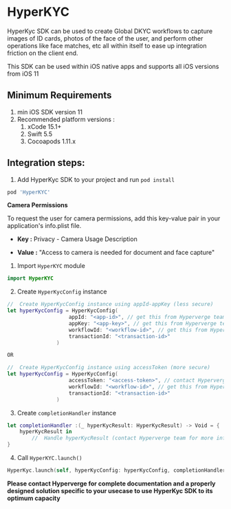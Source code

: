 # HyperKYC

HyperKyc SDK can be used to create Global DKYC workflows to capture images of ID cards, photos of the face of the user, and perform other operations like face matches, etc all within itself to ease up integration friction on the client end. 

This SDK can be used within iOS native apps and supports all iOS versions from iOS 11

## Minimum Requirements

1.  min iOS SDK version 11
2.  Recommended platform versions :
    1.  xCode 15.1+
    2.  Swift 5.5
    3.  Cocoapods 1.11.x

## Integration steps:

1. Add HyperKyc SDK to your project and run `pod install`
```ruby
pod 'HyperKYC'
```

**Camera Permissions**

To request the user for camera permissions, add this key-value pair in your application's info.plist file.

- **Key :** Privacy - Camera Usage Description

- **Value :** "Access to camera is needed for document and face capture"

  
1. Import `HyperKYC` module
```swift
import HyperKYC
```

2. Create `HyperKycConfig` instance

```swift
//  Create HyperKycConfig instance using appId-appKey (less secure)
let hyperKycConfig = HyperKycConfig(
                    appId: "<app-id>", // get this from Hyperverge team
                    appKey: "<app-key>", // get this from Hyperverge team
                    workflowId: "<workflow-id>", // get this from Hyperverge dashboard
                    transactionId: "<transaction-id>"
                )

OR

//  Create HyperKycConfig instance using accessToken (more secure)
let hyperKycConfig = HyperKycConfig(
                    accessToken: "<access-token>", // contact Hyperverge team to get more info about accessToken
                    workflowId: "<workflow-id>", // get this from Hyperverge dashboard
                    transactionId: "<transaction-id>"
                )
```

3. Create `completionHandler` instance

```swift
let completionHandler :(_ hyperKycResult: HyperKycResult) -> Void = {
    hyperKycResult in
        //  Handle hyperKycResult (contact Hyperverge team for more info)
}
```

4. Call `HyperKYC.launch()` 

```swift
HyperKyc.launch(self, hyperKycConfig: hyperKycConfig, completionHandler)
```
**Please contact Hyperverge for complete documentation and a properly designed solution specific to your usecase to use HyperKyc SDK to its optimum capacity**

